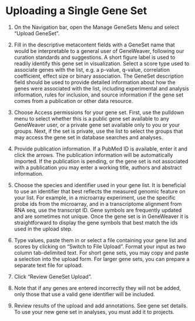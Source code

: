 # Uploading a Single Gene Set

1. On the Navigation bar, open the Manage GeneSets Menu and select “Upload GeneSet”.

2. Fill in the descriptive metacontent fields with a GeneSet name that would be interpretable to a general user of
GeneWeaver, following our curation standards and suggestions. A short figure label is used to readily identify this gene
set in visualization. Select a score type used to associate genes with the list, e.g. a p-value, q-value, correlation
coefficient, effect size or binary association. The GeneSet description field should be used to provide detailed
information about how the genes were associated with the list, including experimental and analysis information, rules
for inclusion, and source information if the gene set comes from a publication or other data resource.

3. Choose Access permissions for your gene set. First, use the pulldown menu to select whether this is a public gene set
available to any GeneWeaver user, or a private gene set available only to you or your groups. Next, if the set is
private, use the list to select the groups that may access the gene set in database searches and analyses.

4. Provide publication information. If a PubMed ID is available, enter it and click the arrows. The publication information
will be automatically imported. If the publication is pending, or the gene set is not associated with a publication you
may enter a working title, authors and abstract information.

5. Choose the species and identifier used in your gene list. It is beneficial to use an identifier that best reflects the
measured genomic feature on your list. For example, in a microarray experiment, use the specific probe ids from the
microarray, and in a transcriptome alignment from RNA seq, use the transcript ID. Gene symbols are frequently updated
and are sometimes not unique. Once the gene set is in GeneWeaver it is straightforward to display the gene symbols that
best match the ids used in the upload step.

6. Type values, paste them in or select a file containing your gene list and scores by clicking on “Switch to File Upload”.
Format your input as two column tab-delimited text. For short gene sets, you may copy and paste a selection into the
upload form. For larger gene sets, you can prepare a separate text file for upload.

7. Click “Review GeneSet Upload”.

8. Note that if any genes are entered incorrectly they will not be added, only those that use a valid gene identifier 
will be included.

9. Review results of the upload and add annotations. See gene set details. To use your new gene set in analyses, you 
must add it to projects.
